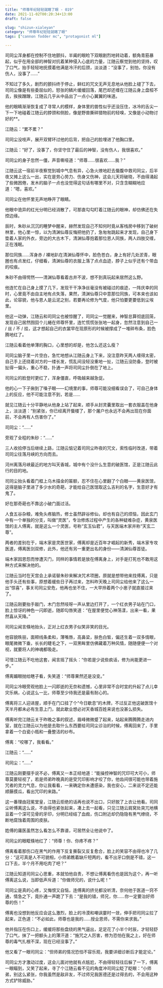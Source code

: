 ```yaml
---
title: "师尊年纪轻轻就瞎了眼 - 019"
date: 2021-11-02T00:20:34+13:00
draft: false

slug: "shizun-xialeyan"
category: "师尊年纪轻轻就瞎了眼"
tags: ["cannon fodder mc", "protagonist ml"]

---
```

司同尘浑身都在控制不住地颤抖，半阖的眼睑下双眼剧烈地转动着，额角青筋暴起，似乎在用全部的神智对抗着某种侵入心底的力量，江随云察觉到他的坚持，叹了口气，抬手轻轻地抚摸着他满是冷汗的后颈，淡淡道：“没事了，别怕，你没有伤人，没事了……”

不知过了多久，剧烈的颤抖终于停止，鲜红的咒文无声无息地从他脸上褪了下去，司同尘像是有些委屈似的，怒张的鳞片缓缓回落，尾巴却还缠在江随云身上盘桓不去，挨挨蹭蹭，江随云几乎从中品出了一点小心翼翼的味道。

他的眼睛渐渐恢复成了寻常人的模样，身体里的兽性似乎还没压住，冰冷的舌尖一下一下地碰着江随云的脖颈和侧脸，像是野兽撕碎猎物前的轻嗅，又像是小动物讨好的**。

江随云：“累不累？”

司同尘没吱声，展开双臂环过他的后背，把自己的脸埋进了他胸口里。

江随云：“好了，没事了，你坚守住了最后的神智，没有伤人，我很喜欢。”

司同尘的身子忽然一僵，声音嘶哑道：“师尊……很喜欢……我？”

江随云这一宿前半夜察觉到城中气息有异，心急火燎地赶去蜃腹中救司同尘，后半夜又摊上这么一出，实在是劳心劳力、伤身又伤神，这会儿天将破晓，不由得涌起了些微困倦，发木的脑子一点也没觉得这句话有哪里不对，只含含糊糊地应道：“嗯，喜欢。”

司同尘在他怀里无声地睁开了眼睛。

他眼中诡异的红光分明已经消散了，可那直勾勾盯着江随云的眼神，却仿佛还在失控边缘。

辰时，朱砂从沉沉的睡梦中醒来，赫然发现自己不知何时竟从客栈房中移到了破树林里，他心里一惊，以为清渊仙尊反悔把他扔了，急匆匆跳起来才发现，自己身下垫着人家的外衣，旁边的大古木下，清渊仙尊抱着那位恩人同族，两人四肢交缠，正在浅眠。

那位同族……浑身赤 / 裸地趴在清渊仙尊怀中，脸色苍白，身上有好几处淤青，眼圈也有点发红，仔细看，清渊仙尊的衣服上落了点点血迹，脖子上似乎还有个带血的咬痕。

朱砂不由得愕然——清渊仙尊看着古井不波，想不到真玩起来居然这么野。

他连忙在自己身上摸了几下，发现干干净净丝毫没有被碰过的痕迹，一阵庆幸的同时，心里竟不由自主地有点失落，果然，清渊仙尊只中意那位同族，可本来也该如此，论容貌，他与恩人是云泥之别，若要再论修为气度，他只怕要更要低到尘埃里。

他这一动弹，江随云和司同尘也被惊醒了，司同尘一觉醒来，神智总算彻底回笼，发现自己居然囫囵个儿蜷在师尊怀里，连忙慌慌张张地一起身，忽然注意到自己一 / 丝 / 不 / 挂，这才想起自己的衣裳早在现原形的时候被撑成了一堆碎布条，脸色腾地红了。

江随云看着他单薄的胸口，心里想的却是，他怎么还这么瘦？

司同尘脑子里一片空白，急忙地想从江随云身上下来，没注意昨天两人缠得太密，自己手上还绕着对方的一缕长发，慌乱间没轻没重地一扯，江随云没防备，登时被扯得一偏头，重心不稳，扑通一声将司同尘扑倒在了地上。

司同尘的脸登时更红了，浑身僵直，呼吸越来越急促。

他的心一下子揪到了嗓子眼——幻境里的事，师尊可能没细看误会了，可自己身体上的反应，他不可能注意不到，若是……

就见江随云十分平静地从他身上站了起来，顺手从封灵囊里取出一套衣服盖在他身上，淡淡道：“别紧张，你已经离开蜃楼了，那个屠户也永远不会再出现在你面前，不会再有人伤害你了。”

司同尘：“……”

旁观了全程的朱砂：“……”

三人收拾停当后继续上路，江随云惦记着司同尘昨夜的咒文，索性临时改道，带着司同尘往落月峡的方向而去。

河州离落月峡最近的地方叫天香城，城中有个没什么生意的破医馆，正是江随云此行的目的地。

司同尘抬头看着门框上乌木描金的匾额，忍不住在心里翻了个白眼——黄泉医馆，这得是脑子里进了多少水的奇葩，才能给自己医馆取这么吉利的名字，生意好才有鬼了。

好在那奇葩也不靠这小破门面过活。

人食五谷杂粮，难免头疼脑热，修士虽然辟谷修仙，却也有自己的烦恼，因此玄门中有一个单独的分支，叫做“灵医”，专治修炼过程中产生的各种疑难杂症，黄泉医馆的主人傅离，就是这么一个灵医，号称“玄玉仙君”，与天医端木家并称“天玄二尊”。

两者的差别在于，端木家是灵医世家，傅离却是近百年才崛起的新秀，端木家专攻医道，傅离医剑双修，此外，他还有另一重更出名的身份——清渊仙尊首徒。

端木家因恩怨而惨遭灭门，同样的事情若是放在傅离身上，对手是打死也不敢用这种方式来解决他的。

江随云当时在天宫会上承诺替朱砂来解决咒术项圈，原就是想带他来找傅离，只是他手头还有些事，原想着缓些日子再过来，怎料昨天晚上司同尘给他来了这么一出“惊喜”，事关司同尘安危，他再也坐不住，一大早拎着两个小崽子就直接过来了。

江随云刚要抬手敲门，木门忽然吱呀一声从里边打开了，一个红衣男子站在门口，脸上惊讶的神色一闪即逝，随即勾唇笑道：“在屋里便觉心神荡漾，出来一看，果然喜从天降。”

司同尘闻言倏地抬头，正对上红衣男子似笑非笑的目光。

他容貌昳丽，面颊线条柔和，薄嘴唇，高鼻梁，肤色白皙，偏还生着一双多情眼，眼尾微微下垂，长长的睫毛之下，一双黑眸里仿佛藏着万种风情，随随便便一个对视，就要将人的神魂都吸走。

可惜江随云不吃他这套，闻言摇了摇头：“你若是少说些疯话，修为尚能更进一步。”

傅离媚眼抛给瞎子看，失笑道：“师尊果然还是没变。”

司同尘冷眼旁观他脸上一闪即逝的无奈和遗憾，心里非常不合时宜的升起了点儿幸灾乐祸，心说这么一比，师尊至少待我还是最有耐心的。

傅离将三人迎进屋，顺手在门口挂了个“今日歇息”的木牌，不过反正他这破医馆十天半月都未必有生意上门，就此歇业想必对天香城百姓来说也没甚么损失。

傅离听完江随云关于昨晚之事的叙述，眉峰微微蹙了起来，站起来腾腾腾走进内室，就在江随云以为他是去取什么东西要给司同尘诊治的时候，傅离回来了，手里拿着一个白瓷小瓶和一叠整洁的纱布。

傅离：“咬哪了，我看看。”

江随云：“……”

司同尘：“……”

江随云刚要摆手说不必，傅离又一本正经地道：“能操控神智的咒印可大可小，师尊莫要轻视了，若是师弟昨晚真的是受咒印影响才咬了你，他齿间很可能也带着施咒者的灵力气息，你让我看看，一来确定你未遭感染，我也安心，二来说不定还能顺藤摸瓜，看出咒印的来路。”

这一番理由冠冕堂皇，江随云拒绝的话再也说不出口，只好脱了上衣让他看。司同尘听傅离这么说，不由得也紧张起来，凑上去一起看，只见江随云肩窝处突兀地横亘着一个深可见骨的牙印，分明已经结了血痂，伤口附近却仍隐隐有黑气缭绕，不断地腐蚀着周围的皮肤。

姓傅的庸医虽然怎么看怎么不靠谱，可居然全让他说中了。

司同尘的眼眶倏地红了：“师尊！你、你疼不疼？”

傅离看着那伤口在黑气的作用下反复撕裂又反复愈合，脸上的笑容不由得也冷了几分：“这可真是人不可貌相，小师弟瞧着缺斤短两的，看不出牙口倒是不错，这一口下去，半个月不用吃肉了吧？”

江随云知道司同尘心思重，本就怕他自责，不想让傅离看伤也是因为这个，再一听傅离这么说，当即低声斥道：“你做师兄的，说什么呢！”

司同尘是真的心疼，又悔恨又自恼，连傅离的挤兑都没听清，奈何他于医道一窍不通，情急之下，竟扑通一声跪了下去：“是我的错，师兄，你……你一定要治好师尊的伤！”

傅离也没想到他反应会这么激烈，脸上的冷漠和嘲讽霎时一敛，伸手把司同尘拉了起来，正色道：“不必如此，师尊也是我的……授业恩师，不需你来求我。”

他并指压在伤口上，缓缓将那些盘绕的黑气逼出，足足花了小半个时辰，才轻轻舒了口气，抹了一把额头上的薄汗道：“施咒之人厉害，修为恐怕在我之上，好在师尊的毒气扎根不深，现在已经没事了。”

他又看了一眼司同尘：“但师弟的情况恐怕不容乐观，我要详细诊断后才能定论。”

司同尘方才激动过度，这会儿面对他就有点尴尬，不由得轻轻往后躲了一下，傅离一眼瞄到，又笑了起来，寻了个江随云看不见的角度冲司同尘眨了眨眼：“小师弟，别这么紧张，你我虽然是敌非友，不过师兄我医德还是过得去的，不会用这种方式铲除威胁。”